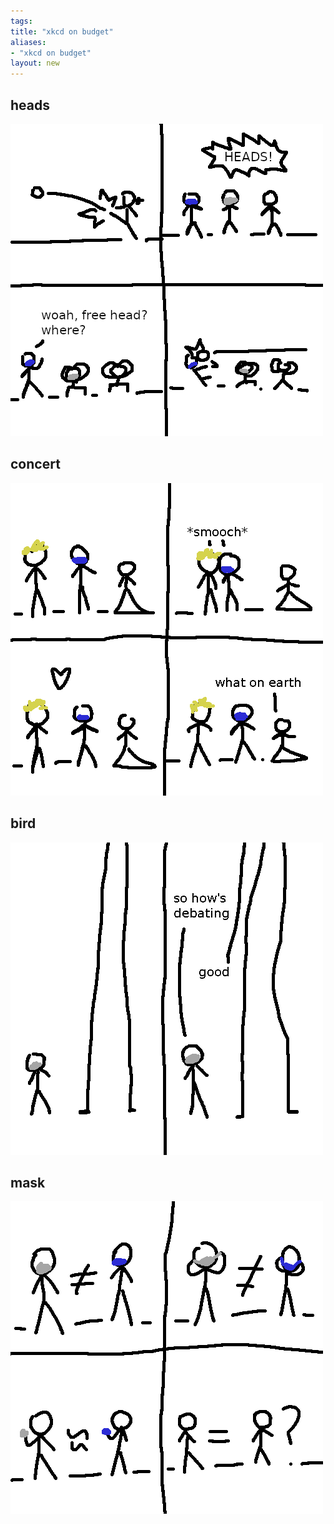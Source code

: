 ```yaml
---
tags: 
title: "xkcd on budget"
aliases:
- "xkcd on budget"
layout: new
---
```


## heads

![heads](assets/heads.png)

## concert

![concert](assets/concert.png)

## bird

![bird](assets/bird.png)

## mask

![mask](assets/mask.png)
